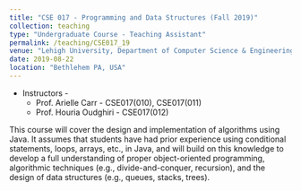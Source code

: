 ```yaml
---
title: "CSE 017 - Programming and Data Structures (Fall 2019)"
collection: teaching
type: "Undergraduate Course - Teaching Assistant"
permalink: /teaching/CSE017_19
venue: "Lehigh University, Department of Computer Science & Engineering"
date: 2019-08-22
location: "Bethlehem PA, USA"
---
```


<!-- Course Description
====== -->
* Instructors - 
	* Prof. Arielle Carr - CSE017(010), CSE017(011)<br/>
	* Prof. Houria Oudghiri - CSE017(012)
	
This course will cover the design and implementation of algorithms using Java.
It assumes that students have had prior experience using conditional statements, loops, arrays, etc., in Java, and
will build on this knowledge to develop a full understanding of proper object-oriented programming, algorithmic
techniques (e.g., divide-and-conquer, recursion), and the design of data structures (e.g., queues, stacks, trees).